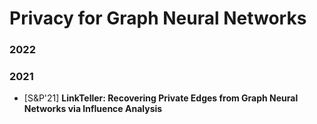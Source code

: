 # Privacy for Graph Neural Networks

### 2022

### 2021

- \[S&P'21\] **LinkTeller: Recovering Private Edges from Graph Neural Networks via Influence Analysis**
